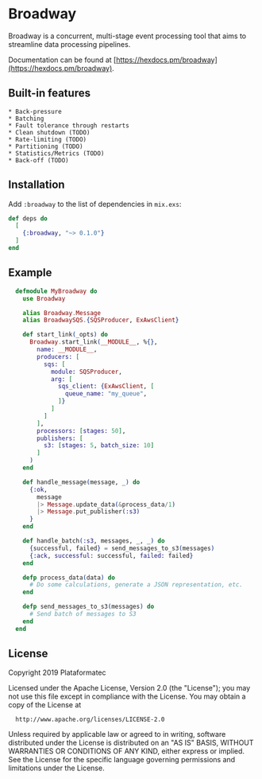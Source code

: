 # Broadway

Broadway is a concurrent, multi-stage event processing tool that aims to streamline data
processing pipelines.

Documentation can be found at [https://hexdocs.pm/broadway](https://hexdocs.pm/broadway).

## Built-in features

    * Back-pressure
    * Batching
    * Fault tolerance through restarts
    * Clean shutdown (TODO)
    * Rate-limiting (TODO)
    * Partitioning (TODO)
    * Statistics/Metrics (TODO)
    * Back-off (TODO)

## Installation

Add `:broadway` to the list of dependencies in `mix.exs`:

```elixir
def deps do
  [
    {:broadway, "~> 0.1.0"}
  ]
end
```

## Example

```elixir
  defmodule MyBroadway do
    use Broadway

    alias Broadway.Message
    alias BroadwaySQS.{SQSProducer, ExAwsClient}

    def start_link(_opts) do
      Broadway.start_link(__MODULE__, %{},
        name: __MODULE__,
        producers: [
          sqs: [
            module: SQSProducer,
            arg: [
              sqs_client: {ExAwsClient, [
                queue_name: "my_queue",
              ]}
            ]
          ]
        ],
        processors: [stages: 50],
        publishers: [
          s3: [stages: 5, batch_size: 10]
        ]
      )
    end

    def handle_message(message, _) do
      {:ok,
        message
        |> Message.update_data(&process_data/1)
        |> Message.put_publisher(:s3)
      }
    end

    def handle_batch(:s3, messages, _, _) do
      {successful, failed} = send_messages_to_s3(messages)
      {:ack, successful: successful, failed: failed}
    end

    defp process_data(data) do
      # Do some calculations, generate a JSON representation, etc.
    end

    defp send_messages_to_s3(messages) do
      # Send batch of messages to S3
    end
  end
```

## License

Copyright 2019 Plataformatec

  Licensed under the Apache License, Version 2.0 (the "License");
  you may not use this file except in compliance with the License.
  You may obtain a copy of the License at

      http://www.apache.org/licenses/LICENSE-2.0

  Unless required by applicable law or agreed to in writing, software
  distributed under the License is distributed on an "AS IS" BASIS,
  WITHOUT WARRANTIES OR CONDITIONS OF ANY KIND, either express or implied.
  See the License for the specific language governing permissions and
  limitations under the License.
